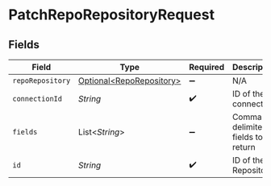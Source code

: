 # PatchRepoRepositoryRequest


## Fields

| Field                                                              | Type                                                               | Required                                                           | Description                                                        |
| ------------------------------------------------------------------ | ------------------------------------------------------------------ | ------------------------------------------------------------------ | ------------------------------------------------------------------ |
| `repoRepository`                                                   | [Optional\<RepoRepository>](../../models/shared/RepoRepository.md) | :heavy_minus_sign:                                                 | N/A                                                                |
| `connectionId`                                                     | *String*                                                           | :heavy_check_mark:                                                 | ID of the connection                                               |
| `fields`                                                           | List\<*String*>                                                    | :heavy_minus_sign:                                                 | Comma-delimited fields to return                                   |
| `id`                                                               | *String*                                                           | :heavy_check_mark:                                                 | ID of the Repository                                               |